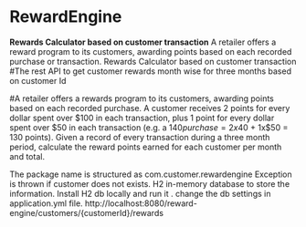 # RewardEngine
**Rewards Calculator based on customer transaction**
A retailer offers a reward program to its customers, awarding points based on each recorded purchase or transaction.
Rewards Calculator based on customer transaction
#The rest API to get customer rewards month wise for three months based on customer Id

#A retailer offers a rewards program to its customers, awarding points based on each recorded purchase. A customer receives 2 points for every dollar spent over $100 in each transaction, plus 1 point for every dollar spent over $50 in each transaction (e.g. a $140 purchase = 2x$40 + 1x$50 = 130 points). Given a record of every transaction during a three month period, calculate the reward points earned for each customer per month and total.

The package name is structured as com.customer.rewardengine
Exception is thrown if customer does not exists.
H2 in-memory database to store the information.
Install H2 db locally and run it . change the db settings in application.yml file.
http://localhost:8080/reward-engine/customers/{customerId}/rewards